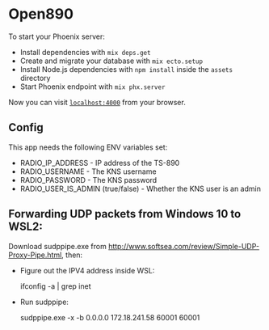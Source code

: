 # Open890

To start your Phoenix server:

  * Install dependencies with `mix deps.get`
  * Create and migrate your database with `mix ecto.setup`
  * Install Node.js dependencies with `npm install` inside the `assets` directory
  * Start Phoenix endpoint with `mix phx.server`

Now you can visit [`localhost:4000`](http://localhost:4000) from your browser.

## Config

This app needs the following ENV variables set:

  * RADIO_IP_ADDRESS - IP address of the TS-890
  * RADIO_USERNAME - The KNS username
  * RADIO_PASSWORD - The KNS password
  * RADIO_USER_IS_ADMIN (true/false) - Whether the KNS user is an admin

## Forwarding UDP packets from Windows 10 to WSL2:

Download sudppipe.exe from http://www.softsea.com/review/Simple-UDP-Proxy-Pipe.html, then:


  * Figure out the IPV4 address inside WSL:

      ifconfig -a | grep inet

  * Run sudppipe:

      sudppipe.exe -x -b 0.0.0.0 172.18.241.58 60001 60001